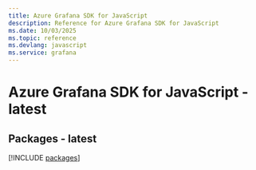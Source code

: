 ```yaml
---
title: Azure Grafana SDK for JavaScript
description: Reference for Azure Grafana SDK for JavaScript
ms.date: 10/03/2025
ms.topic: reference
ms.devlang: javascript
ms.service: grafana
---
```

# Azure Grafana SDK for JavaScript - latest
## Packages - latest
[!INCLUDE [packages](grafana-index.md)]